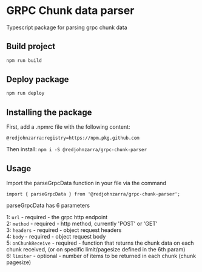 # GRPC Chunk data parser

Typescript package for parsing grpc chunk data

## Build project

```sh
npm run build
```

## Deploy package

```sh
npm run deploy
```

## Installing the package
First, add a .npmrc file with the following content:
```
@redjohnzarra:registry=https://npm.pkg.github.com
```

Then install:
`npm i -S @redjohnzarra/grpc-chunk-parser`

## Usage
Import the parseGrpcData function in your file via the command
```
import { parseGrpcData } from '@redjohnzarra/grpc-chunk-parser';
```

parseGrpcData has 6 parameters

1: `url` - required - the grpc http endpoint  
2: `method` - required - http method, currently 'POST' or 'GET'  
3: `headers` - required - object request headers  
4: `body` - required - object request body  
5: `onChunkReceive` - required - function that returns the chunk data on each chunk received, (or on specific limit/pagesize defined in the 6th param)  
6: `limiter` - optional - number of items to be returned in each chunk (chunk pagesize)
